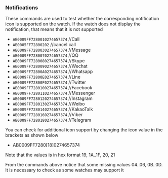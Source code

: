 


### Notifications

These commands are used to test whether the corresponding notification icon is supported on the watch.
If the watch does not display the notification, that means that it is not supported


- `AB0009FF7280010274657374`		//Call
- `AB0005FF72800202`		//cancel call
- `AB0009FF7280030274657374`		//Message
- `AB0009FF7280070274657374`		//QQ
- `AB0009FF7280080274657374`		//Skype
- `AB0009FF7280090274657374`		//Wechat
- `AB0009FF72800A0274657374`		//Whatsapp
- `AB0009FF72800E0274657374`		//Line
- `AB0009FF72800F0274657374`		//Twitter
- `AB0009FF7280100274657374`		//Facebook
- `AB0009FF7280110274657374`		//Messenger
- `AB0009FF7280120274657374`		//Instagram
- `AB0009FF7280130274657374`		//Weibo
- `AB0009FF7280140274657374`		//KakaoTalk
- `AB0009FF7280160274657374`		//Viber
- `AB0009FF7280180274657374`		//Telegram

You can check for additional icon support by changing the icon value in the brackets as shown below
- AB0009FF7280[18]0274657374

Note that the values is in hex format 19, 1A..1F, 20, 21

From the commands above notice that some missing values 04..06, 0B..0D. It is necessary to check as some watches may support it
